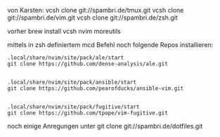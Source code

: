 von Karsten:
vcsh clone git://spambri.de/tmux.git
vcsh clone git://spambri.de/vim.git
vcsh clone git://spambri.de/zsh.git

vorher brew install vcsh nvim moreutils

mittels in zsh definiertem mcd Befehl noch folgende Repos installieren:

	.local/share/nvim/site/pack/ale/start
	git clone https://github.com/dense-analysis/ale.git


	.local/share/nvim/site/pack/ansible/start
	git clone https://github.com/pearofducks/ansible-vim.git


	.local/share/nvim/site/pack/fugitive/start
	git clone https://github.com/tpope/vim-fugitive.git

noch einige Anregungen unter git clone git://spambri.de/dotfiles.git

